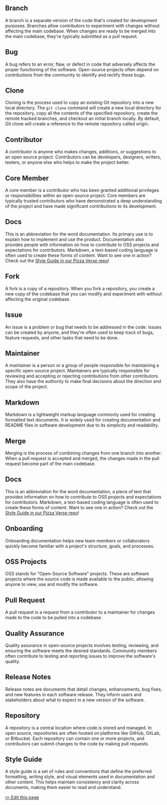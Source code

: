 ## Branch

A branch is a separate version of the code that's created for development purposes. Branches allow contributors to experiment with changes without affecting the main codebase. When changes are ready to be merged into the main codebase, they're typically submitted as a pull request.

## Bug

A bug refers to an error, flaw, or defect in code that adversely affects the proper functioning of the software. Open-source projects often depend on contributions from the community to identify and rectify these bugs.

## Clone

Cloning is the process used to copy an existing Git repository into a new local directory. The `git clone` command will create a new local directory for the repository, copy all the contents of the specified repository, create the remote tracked branches, and checkout an initial branch locally. By default, Git clone will create a reference to the remote repository called origin.

## Contributor

A contributor is anyone who makes changes, additions, or suggestions to an open source project. Contributors can be developers, designers, writers, testers, or anyone else who helps to make the project better.

## Core Member

A core member is a contributor who has been granted additional privileges or responsibilities within an open-source project. Core members are typically trusted contributors who have demonstrated a deep understanding of the project and have made significant contributions to its development.

## Docs

This is an abbreviation for the word documentation. Its primary use is to explain how to implement and use the product. Documentation also provides people with information on how to contribute to OSS projects and expectations for contributors. Markdown, a text-based coding language is often used to create these forms of content. Want to see one in action? Check out the [Style Guide in our Pizza Verse repo](https://github.com/open-sauced/pizza-verse/blob/main/style-guide.md)!

## Fork

A fork is a copy of a repository. When you fork a repository, you create a new copy of the codebase that you can modify and experiment with without affecting the original codebase.

## Issue

An issue is a problem or bug that needs to be addressed in the code. Issues can be created by anyone, and they're often used to keep track of bugs, feature requests, and other tasks that need to be done.

## Maintainer

A maintainer is a person or a group of people responsible for maintaining a specific open-source project. Maintainers are typically responsible for reviewing and accepting or rejecting contributions from other contributors. They also have the authority to make final decisions about the direction and scope of the project.

## Markdown

Markdown is a lightweight markup language commonly used for creating formatted text documents. It is widely used for creating documentation and README files in software development due to its simplicity and readability.

## Merge

Merging is the process of combining changes from one branch into another. When a pull request is accepted and merged, the changes made in the pull request become part of the main codebase.

## Docs
 This is an abbreviation for the word documentation, a piece of text that provides information on how to contribute to OSS projects and expectations for contributors. Markdown, a text-based coding language is  often used to create these forms of content. Want to see one in action? Check out the [Style Guide in our Pizza Verse repo](https://github.com/open-sauced/pizza-verse/blob/main/style-guide.md)!
 
## Onboarding

Onboarding documentation helps new team members or collaborators quickly become familiar with a project's structure, goals, and processes.

## OSS Projects

OSS stands for "Open-Source Software" projects. These are software projects where the source code is made available to the public, allowing anyone to view, use and modify the software.

## Pull Request

A pull request is a request from a contributor to a maintainer for changes made to the code to be pulled into a codebase.

## Quality Assurance

Quality assurance in open-source projects involves testing, reviewing, and ensuring the software meets the desired standards. Community members often contribute to testing and reporting issues to improve the software's quality.

## Release Notes

Release notes are documents that detail changes, enhancements, bug fixes, and new features in each software release. They inform users and stakeholders about what to expect in a new version of the software.

## Repository

A repository is a central location where code is stored and managed. In open source, repositories are often hosted on platforms like GitHub, GitLab, or Bitbucket. Each repository can contain one or more projects, and contributors can submit changes to the code by making pull requests.

## Style Guide

A style guide is a set of rules and conventions that define the preferred formatting, writing style, and visual elements used in documentation and other content. This helps maintain consistency and clarity across documents, making them easier to read and understand.

<a href="https://github.com/open-sauced/intro/edit/main/10-glossary.md">
 ✏️  Edit this page
  </a>
